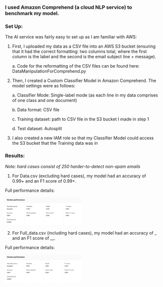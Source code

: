### I used **Amazon Comprehend** (a cloud NLP service) to benchmark my model. 

### **Set Up:**

The AI service was fairly easy to set up as I am familiar with AWS:
1. First, I uploaded my data as a CSV file into an AWS S3 bucket (ensuring that it had the correct formatting: two columns total, where the first column is the label and the second is the email subject line + message). 

    a. Code for the reformatting of the CSV files can be found here: DataManipulationForComprehend.py 
2. Then, I created a Custom Classifier Model in Amazon Comprehend. The model settings were as follows: 
 
    a. Classifier Mode: Single-label mode (as each line in my data comprises of one class and one document)
   
    b. Data format: CSV file
    
    c. Training dataset: path to CSV file in the S3 bucket I made in step 1
    
    d. Test dataset: Autosplit 

3. I also created a new IAM role so that my Classifier Model could access the S3 bucket that the Training data was in

### **Results:**

*Note: hard cases consist of 250 harder-to-detect non-spam emails*

1. For Data.csv (excluding hard cases), my model had an accuracy of 0.99+ and an F1 score of 0.99+. 

Full performance details:

<img src="DataResults.jpg" alt= "Data Results" width="50%" height="50%">

2. For Full_data.csv (including hard cases), my model had an accuracy of _ and an F1 score of __. 

Full performance details:

<img src="FullDataResults.jpg" alt= "Full Data Results" width="50%" height="50%">
